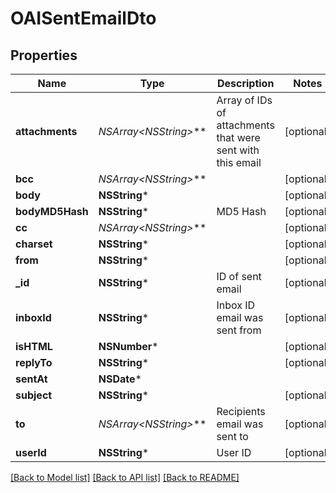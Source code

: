 # OAISentEmailDto

## Properties
Name | Type | Description | Notes
------------ | ------------- | ------------- | -------------
**attachments** | **NSArray&lt;NSString*&gt;*** | Array of IDs of attachments that were sent with this email | [optional] 
**bcc** | **NSArray&lt;NSString*&gt;*** |  | [optional] 
**body** | **NSString*** |  | [optional] 
**bodyMD5Hash** | **NSString*** | MD5 Hash | [optional] 
**cc** | **NSArray&lt;NSString*&gt;*** |  | [optional] 
**charset** | **NSString*** |  | [optional] 
**from** | **NSString*** |  | [optional] 
**_id** | **NSString*** | ID of sent email | [optional] 
**inboxId** | **NSString*** | Inbox ID email was sent from | [optional] 
**isHTML** | **NSNumber*** |  | [optional] 
**replyTo** | **NSString*** |  | [optional] 
**sentAt** | **NSDate*** |  | 
**subject** | **NSString*** |  | [optional] 
**to** | **NSArray&lt;NSString*&gt;*** | Recipients email was sent to | [optional] 
**userId** | **NSString*** | User ID | [optional] 

[[Back to Model list]](../README#documentation-for-models) [[Back to API list]](../README#documentation-for-api-endpoints) [[Back to README]](../README)



